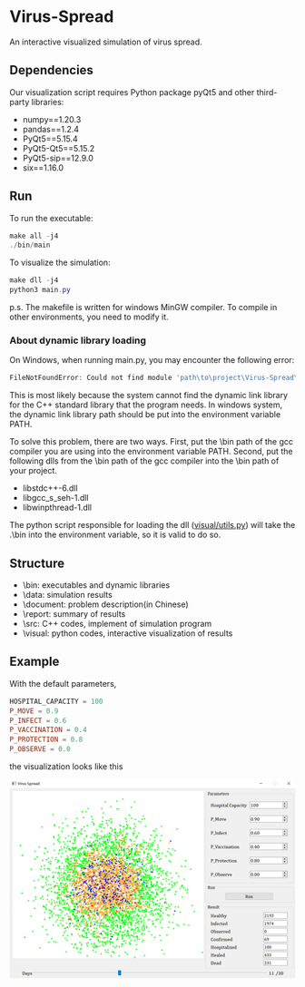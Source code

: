# Virus-Spread

An interactive visualized simulation of virus spread.

## Dependencies

Our visualization script requires Python package pyQt5 and other third-party libraries:

+ numpy\=\=1.20.3
+ pandas\=\=1.2.4
+ PyQt5\=\=5.15.4
+ PyQt5-Qt5\=\=5.15.2
+ PyQt5-sip\=\=12.9.0
+ six\=\=1.16.0

## Run

To run the executable:

```ps1
make all -j4
./bin/main
```

To visualize the simulation:

```ps1
make dll -j4
python3 main.py
```

p.s. The makefile is written for windows MinGW compiler. To compile in other environments, you need to modify it.

### About dynamic library loading

On Windows, when running main.py, you may encounter the following error:

```ps1
FileNotFoundError: Could not find module 'path\to\project\Virus-Spread\bin\sim.dll' (or one of its dependencies). Try using the full path with constructor syntax.
```

This is most likely because the system cannot find the dynamic link library for the C++ standard library that the program needs. In windows system, the dynamic link library path should be put into the environment variable PATH.

To solve this problem, there are two ways. First, put the \bin path of the gcc compiler you are using into the environment variable PATH. Second, put the following dlls from the \bin path of the gcc compiler into the \bin path of your project.

+ libstdc++-6.dll
+ libgcc_s_seh-1.dll
+ libwinpthread-1.dll

The python script responsible for loading the dll ([visual/utils.py](https://github.com/weixr18/Virus-Spread/blob/main/visual/utils.py)) will take the .\bin into the environment variable, so it is valid to do so.

## Structure

+ \\bin: executables and dynamic libraries
+ \\data: simulation results
+ \\document: problem description(in Chinese)
+ \\report: summary of results
+ \\src: C++ codes, implement of simulation program
+ \\visual: python codes, interactive visualization of results

## Example

With the default parameters,

```ps1
HOSPITAL_CAPACITY = 100
P_MOVE = 0.9
P_INFECT = 0.6
P_VACCINATION = 0.4
P_PROTECTION = 0.8
P_OBSERVE = 0.0
```

the visualization looks like this

![1](report/run2.png)
